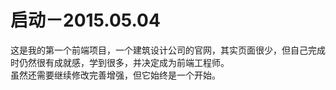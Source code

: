 # 启动－2015.05.04
这是我的第一个前端项目，一个建筑设计公司的官网，其实页面很少，但自己完成时仍然很有成就感，学到很多，并决定成为前端工程师。</br>
虽然还需要继续修改完善增强，但它始终是一个开始。

